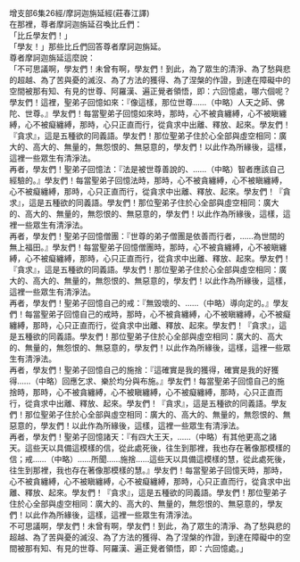 增支部6集26經/摩訶迦旃延經(莊春江譯)  
在那裡，尊者摩訶迦旃延召喚比丘們：  
「比丘學友們！」  
「學友！」那些比丘們回答尊者摩訶迦旃延。  
尊者摩訶迦旃延這麼說：  
「不可思議啊，學友們！未曾有啊，學友們！到此，為了眾生的清淨、為了愁與悲的超越、為了苦與憂的滅沒、為了方法的獲得、為了涅槃的作證，到達在障礙中的空間被那有知、有見的世尊、阿羅漢、遍正覺者領悟，即：六回憶處，哪六個呢？  
學友們！這裡，聖弟子回憶如來：『像這樣，那位世尊……（中略）人天之師、佛陀、世尊。』學友們！每當聖弟子回憶如來時，那時，心不被貪纏縛，心不被瞋纏縛，心不被癡纏縛，那時，心只正直而行，從貪求中出離、釋放、起來。學友們！『貪求』，這是五種欲的同義語。學友們！那位聖弟子住於心全部與虛空相同：廣大的、高大的、無量的，無怨恨的、無惡意的，學友們！以此作為所緣後，這樣，這裡一些眾生有清淨法。  
再者，學友們！聖弟子回憶法：『法是被世尊善說的、……（中略）智者應該自己經驗的。』學友們！每當聖弟子回憶法時，那時，心不被貪纏縛，心不被瞋纏縛，心不被癡纏縛，那時，心只正直而行，從貪求中出離、釋放、起來。學友們！『貪求』，這是五種欲的同義語。學友們！那位聖弟子住於心全部與虛空相同：廣大的、高大的、無量的，無怨恨的、無惡意的，學友們！以此作為所緣後，這樣，這裡一些眾生有清淨法。  
再者，學友們！聖弟子回憶僧團：『世尊的弟子僧團是依善而行者，……為世間的無上福田。』學友們！每當聖弟子回憶僧團時，那時，心不被貪纏縛，心不被瞋纏縛，心不被癡纏縛，那時，心只正直而行，從貪求中出離、釋放、起來。學友們！『貪求』，這是五種欲的同義語。學友們！那位聖弟子住於心全部與虛空相同：廣大的、高大的、無量的，無怨恨的、無惡意的，學友們！以此作為所緣後，這樣，這裡一些眾生有清淨法。  
再者，學友們！聖弟子回憶自己的戒：『無毀壞的、……（中略）導向定的。』學友們！每當聖弟子回憶自己的戒時，那時，心不被貪纏縛，心不被瞋纏縛，心不被癡纏縛，那時，心只正直而行，從貪求中出離、釋放、起來。學友們！『貪求』，這是五種欲的同義語。學友們！那位聖弟子住於心全部與虛空相同：廣大的、高大的、無量的，無怨恨的、無惡意的，學友們！以此作為所緣後，這樣，這裡一些眾生有清淨法。  
再者，學友們！聖弟子回憶自己的施捨：『這確實是我的獲得，確實是我的好獲得……（中略）回應乞求、樂於均分與布施。』學友們！每當聖弟子回憶自己的施捨時，那時，心不被貪纏縛，心不被瞋纏縛，心不被癡纏縛，那時，心只正直而行，從貪求中出離、釋放、起來。學友們！『貪求』，這是五種欲的同義語。學友們！那位聖弟子住於心全部與虛空相同：廣大的、高大的、無量的，無怨恨的、無惡意的，學友們！以此作為所緣後，這樣，這裡一些眾生有清淨法。  
再者，學友們！聖弟子回憶諸天：『有四大王天，……（中略）有其他更高之諸天。這些天以具備這模樣的信，從此處死後，往生到那裡，我也存在著像那模樣的信；戒……（中略）……所聞……施捨……這些天以具備這模樣的慧，從此處死後，往生到那裡，我也存在著像那模樣的慧。』學友們！每當聖弟子回憶天時，那時，心不被貪纏縛，心不被瞋纏縛，心不被癡纏縛，那時，心只正直而行，從貪求中出離、釋放、起來。學友們！『貪求』，這是五種欲的同義語。學友們！那位聖弟子住於心全部與虛空相同：廣大的、高大的、無量的，無怨恨的、無惡意的，學友們！以此作為所緣後，這樣，這裡一些眾生有清淨法。  
不可思議啊，學友們！未曾有啊，學友們！到此，為了眾生的清淨、為了愁與悲的超越、為了苦與憂的滅沒、為了方法的獲得、為了涅槃的作證，到達在障礙中的空間被那有知、有見的世尊、阿羅漢、遍正覺者領悟，即：六回憶處。」  
  
  
